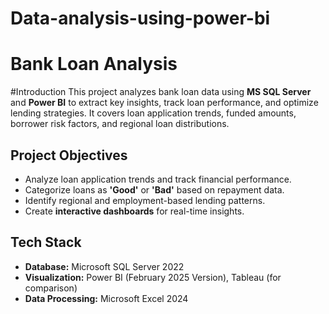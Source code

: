 # Data-analysis-using-power-bi
# Bank Loan Analysis  
#Introduction This project analyzes bank loan data using **MS SQL Server** and **Power BI** to extract key insights, track loan performance, and optimize lending strategies. It covers loan application trends, funded amounts, borrower risk factors, and regional loan distributions.

## Project Objectives
- Analyze loan application trends and track financial performance.
- Categorize loans as **'Good'** or **'Bad'** based on repayment data.
- Identify regional and employment-based lending patterns.
- Create **interactive dashboards** for real-time insights.

## Tech Stack
- **Database:** Microsoft SQL Server 2022
- **Visualization:** Power BI (February 2025 Version), Tableau (for comparison)
- **Data Processing:** Microsoft Excel 2024
